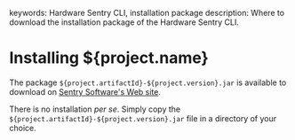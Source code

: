 keywords: Hardware Sentry CLI, installation package
description: Where to download the installation package of the Hardware Sentry CLI.

# Installing ${project.name}

The package `${project.artifactId}-${project.version}.jar` is available to download on [Sentry Software's Web site](https://www.sentrysoftware.com/support/hardware-sentry-cli.html).

There is no installation *per se*. Simply copy the `${project.artifactId}-${project.version}.jar` file in a directory of your choice.